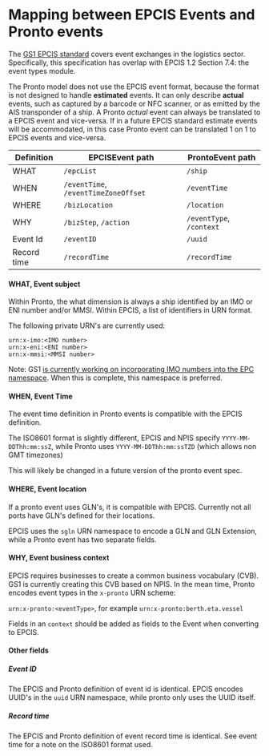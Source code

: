 # Mapping between EPCIS Events and Pronto events

The [GS1 EPCIS standard](https://www.gs1.org/epcis) covers event exchanges in the logistics sector.
Specifically, this specification has overlap with EPCIS 1.2 Section 7.4: the event types module.

The Pronto model does not use the EPCIS event format, because the format is not designed to handle **estimated** events. 
It can only describe **actual** events, such as captured by a barcode or NFC scanner, or as emitted by the AIS transponder of a ship.
A Pronto *actual* event can always be translated to a EPCIS event and vice-versa.
If in a future EPCIS standard estimate events will be accommodated, in this case Pronto event can be translated 1 on 1 to EPCIS events and vice-versa.

| Definition              | EPCISEvent path       | ProntoEvent path     |
| ----------------------- | ----------------------|----------------------|
| WHAT                    | `/epcList`            | `/ship`              |
| WHEN                    | `/eventTime`, `/eventTimeZoneOffset` | `/eventTime`         |
| WHERE                   | `/bizLocation`        | `/location`          |
| WHY                     | `/bizStep`, `/action` | `/eventType`, `/context` | 
| Event Id                | `/eventID`            | `/uuid`              |
| Record time             | `/recordTime`         | `/recordTime`        |


#### WHAT, Event subject

Within Pronto, the what dimension is always a ship identified by an IMO or ENI number and/or MMSI.
Within EPCIS, a list of identifiers in URN format.

The following private URN's are currently used:

```
urn:x-imo:<IMO number>
urn:x-eni:<ENI number>
urn:x-mmsi:<MMSI number>
```

Note: GS1 [is currently working on incorporating IMO numbers into the EPC namespace](https://www.gs1.org/sites/default/files/gs1standards_in-maritime.pdf).
When this is complete, this namespace is preferred.

#### WHEN, Event Time

The event time definition in Pronto events is compatible with the EPCIS definition.

The ISO8601 format is slightly different, EPCIS and NPIS specify `YYYY-MM-DDThh:mm:ssZ`, while Pronto uses `YYYY-MM-DDThh:mm:ssTZD` (which allows non GMT timezones)

This will likely be changed in a future version of the pronto event spec.

#### WHERE, Event location

If a pronto event uses GLN's, it is compatible with EPCIS.
Currently not all ports have GLN's defined for their locations.

EPCIS uses the `sgln` URN namespace to encode a GLN and GLN Extension, while a Pronto event has two separate fields.

#### WHY, Event business context

EPCIS requires businesses to create a common business vocabulary (CVB).
GS1 is currently creating this CVB based on NPIS.
In the mean time, Pronto encodes event types in the `x-pronto` URN scheme:

`urn:x-pronto:<eventType>`, for example `urn:x-pronto:berth.eta.vessel`

Fields in an `context` should be added as fields to the Event when converting to EPCIS.

#### Other fields

##### Event ID

The EPCIS and Pronto definition of event id is identical. EPCIS encodes UUID's in the `uuid` URN namespace, while pronto only uses the UUID itself.

##### Record time

The EPCIS and Pronto definition of event record time is identical. See event time for a note on the ISO8601 format used.
